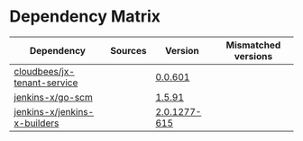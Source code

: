 # Dependency Matrix

Dependency | Sources | Version | Mismatched versions
---------- | ------- | ------- | -------------------
[cloudbees/jx-tenant-service](https://github.com/cloudbees/jx-tenant-service) |  | [0.0.601](https://github.com/cloudbees/jx-tenant-service/releases/tag/v0.0.601) | 
[jenkins-x/go-scm](https://github.com/jenkins-x/go-scm) |  | [1.5.91]() | 
[jenkins-x/jenkins-x-builders](https://github.com/jenkins-x/jenkins-x-builders) |  | [2.0.1277-615]() | 
